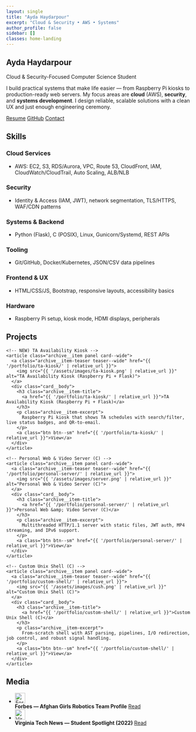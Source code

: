 ```yaml
---
layout: single
title: "Ayda Haydarpour"
excerpt: "Cloud & Security • AWS • Systems"
author_profile: false
sidebar: []
classes: home-landing
---
```


<!-- HERO -->
<section class="hero-landing">
  <div class="hero-inner">
    <h1 class="hero-title">Ayda Haydarpour</h1>
    <p class="hero-subtitle">Cloud &amp; Security-Focused Computer Science Student</p>
    <p class="hero-intro">
      I build practical systems that make life easier — from Raspberry Pi kiosks to production-ready web servers.
      My focus areas are <strong>cloud</strong> (AWS), <strong>security</strong>, and <strong>systems development</strong>.
      I design reliable, scalable solutions with a clean UX and just enough engineering ceremony.
    </p>
    <div class="hero-cta">
      <a class="btn" href="{{ '/assets/Ayda_Haydarpour_Resume.pdf' | relative_url }}">Resume</a>
      <a class="btn btn--outline" href="https://github.com/aydahaydarpour" target="_blank" rel="noopener">GitHub</a>
      <a class="btn btn--outline" href="mailto:ayda@vt.edu">Contact</a>
    </div>
  </div>
</section>

<!-- SKILLS -->
<section class="section panel section-tight" id="skills">
  <h2>Skills</h2>
  <div class="skills-card">
    <div class="skills-col">
      <h3>Cloud Services</h3>
      <ul>
        <li>AWS: EC2, S3, RDS/Aurora, VPC, Route 53, CloudFront, IAM, CloudWatch/CloudTrail, Auto Scaling, ALB/NLB</li>
      </ul>
      <h3>Security</h3>
      <ul>
        <li>Identity &amp; Access (IAM, JWT), network segmentation, TLS/HTTPS, WAF/CDN patterns</li>
      </ul>
    </div>
    <div class="skills-col">
      <h3>Systems &amp; Backend</h3>
      <ul>
        <li>Python (Flask), C (POSIX), Linux, Gunicorn/Systemd, REST APIs</li>
      </ul>
      <h3>Tooling</h3>
      <ul>
        <li>Git/GitHub, Docker/Kubernetes, JSON/CSV data pipelines</li>
      </ul>
    </div>
    <div class="skills-col">
      <h3>Frontend &amp; UX</h3>
      <ul>
        <li>HTML/CSS/JS, Bootstrap, responsive layouts, accessibility basics</li>
      </ul>
      <h3>Hardware</h3>
      <ul>
        <li>Raspberry Pi setup, kiosk mode, HDMI displays, peripherals</li>
      </ul>
    </div>
  </div>
</section>

<!-- PROJECTS -->
<section class="section panel" id="projects">
  <h2>Projects</h2>
  <div class="entries-grid entries-grid--wide">

    <!-- NEW) TA Availability Kiosk -->
    <article class="archive__item panel card--wide">
      <a class="archive__item-teaser teaser--wide" href="{{ '/portfolio/ta-kiosk/' | relative_url }}">
        <img src="{{ '/assets/images/ta-kiosk.png' | relative_url }}" alt="TA Availability Kiosk (Raspberry Pi + Flask)">
      </a>
      <div class="card__body">
        <h3 class="archive__item-title">
          <a href="{{ '/portfolio/ta-kiosk/' | relative_url }}">TA Availability Kiosk (Raspberry Pi + Flask)</a>
        </h3>
        <p class="archive__item-excerpt">
          Raspberry Pi kiosk that shows TA schedules with search/filter, live status badges, and QR-to-email.
        </p>
        <a class="btn btn--sm" href="{{ '/portfolio/ta-kiosk/' | relative_url }}">View</a>
      </div>
    </article>

    <!-- Personal Web & Video Server (C) -->
    <article class="archive__item panel card--wide">
      <a class="archive__item-teaser teaser--wide" href="{{ '/portfolio/personal-server/' | relative_url }}">
        <img src="{{ '/assets/images/server.png' | relative_url }}" alt="Personal Web & Video Server (C)">
      </a>
      <div class="card__body">
        <h3 class="archive__item-title">
          <a href="{{ '/portfolio/personal-server/' | relative_url }}">Personal Web &amp; Video Server (C)</a>
        </h3>
        <p class="archive__item-excerpt">
          Multithreaded HTTP/1.1 server with static files, JWT auth, MP4 streaming, and IPv6 support.
        </p>
        <a class="btn btn--sm" href="{{ '/portfolio/personal-server/' | relative_url }}">View</a>
      </div>
    </article>

    <!-- Custom Unix Shell (C) -->
    <article class="archive__item panel card--wide">
      <a class="archive__item-teaser teaser--wide" href="{{ '/portfolio/custom-shell/' | relative_url }}">
        <img src="{{ '/assets/images/cush.png' | relative_url }}" alt="Custom Unix Shell (C)">
      </a>
      <div class="card__body">
        <h3 class="archive__item-title">
          <a href="{{ '/portfolio/custom-shell/' | relative_url }}">Custom Unix Shell (C)</a>
        </h3>
        <p class="archive__item-excerpt">
          From-scratch shell with AST parsing, pipelines, I/O redirection, job control, and robust signal handling.
        </p>
        <a class="btn btn--sm" href="{{ '/portfolio/custom-shell/' | relative_url }}">View</a>
      </div>
    </article>

  </div>
</section>

<!-- MEDIA / PRESS -->
<section class="section panel" id="media">
  <h2>Media</h2>
  <ul class="media-list">
    <li>
      <span class="media-icon"><img src="{{ '/assets/icons/forbes.svg' | relative_url }}" alt="Forbes" width="28" height="28" loading="lazy"></span>
      <div class="media-text">
        <strong>Forbes — Afghan Girls Robotics Team Profile</strong>
        <a href="https://www.forbes.com/profile/afghan-girls-robotic-team/" target="_blank" rel="noopener">Read</a>
      </div>
    </li>
    <li>
      <span class="media-icon"><img src="{{ '/assets/icons/vt.svg' | relative_url }}" alt="Virginia Tech News" width="28" height="28" loading="lazy"></span>
      <div class="media-text">
        <strong>Virginia Tech News — Student Spotlight (2022)</strong>
        <a href="https://news.vt.edu/articles/2022/09/ayda-haydarpour.html" target="_blank" rel="noopener">Read</a>
      </div>
    </li>
  </ul>
</section>
